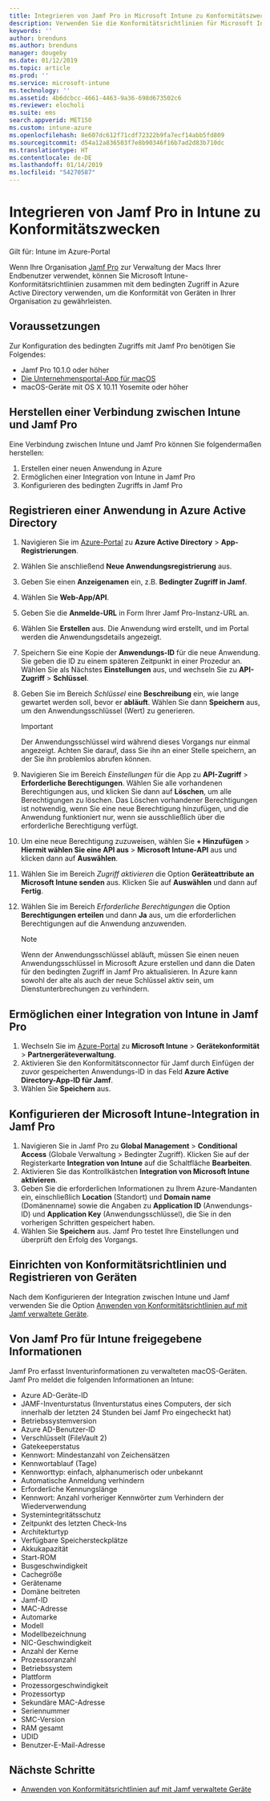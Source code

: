 ```yaml
---
title: Integrieren von Jamf Pro in Microsoft Intune zu Konformitätszwecken | Microsoft Intune
description: Verwenden Sie die Konformitätsrichtlinien für Microsoft Intune zusammen mit dem bedingten Zugriff auf Azure Active Directory, um mit Jamf verwaltete Geräte zu sichern.
keywords: ''
author: brenduns
ms.author: brenduns
manager: dougeby
ms.date: 01/12/2019
ms.topic: article
ms.prod: ''
ms.service: microsoft-intune
ms.technology: ''
ms.assetid: 4b6dcbcc-4661-4463-9a36-698d673502c6
ms.reviewer: elocholi
ms.suite: ems
search.appverid: MET150
ms.custom: intune-azure
ms.openlocfilehash: 8e607dc612f71cdf72322b9fa7ecf14abb5fd809
ms.sourcegitcommit: d54a12a836503f7e8b90346f16b7ad2d83b710dc
ms.translationtype: HT
ms.contentlocale: de-DE
ms.lasthandoff: 01/14/2019
ms.locfileid: "54270587"
---
```

# <a name="integrate-jamf-pro-with-intune-for-compliance"></a>Integrieren von Jamf Pro in Intune zu Konformitätszwecken

Gilt für: Intune im Azure-Portal

Wenn Ihre Organisation [Jamf Pro](https://www.jamf.com) zur Verwaltung der Macs Ihrer Endbenutzer verwendet, können Sie Microsoft Intune-Konformitätsrichtlinien zusammen mit dem bedingten Zugriff in Azure Active Directory verwenden, um die Konformität von Geräten in Ihrer Organisation zu gewährleisten.

## <a name="prerequisites"></a>Voraussetzungen

Zur Konfiguration des bedingten Zugriffs mit Jamf Pro benötigen Sie Folgendes:

- Jamf Pro 10.1.0 oder höher
- [Die Unternehmensportal-App für macOS](https://aka.ms/macoscompanyportal)
- macOS-Geräte mit OS X 10.11 Yosemite oder höher

## <a name="connecting-intune-to-jamf-pro"></a>Herstellen einer Verbindung zwischen Intune und Jamf Pro

Eine Verbindung zwischen Intune und Jamf Pro können Sie folgendermaßen herstellen:

1. Erstellen einer neuen Anwendung in Azure
2. Ermöglichen einer Integration von Intune in Jamf Pro
3. Konfigurieren des bedingten Zugriffs in Jamf Pro

## <a name="create-an-application-in-azure-active-directory"></a>Registrieren einer Anwendung in Azure Active Directory

1. Navigieren Sie im [Azure-Portal](https://portal.azure.com) zu **Azure Active Directory** > **App-Registrierungen**.
2. Wählen Sie anschließend **Neue Anwendungsregistrierung** aus.
3. Geben Sie einen **Anzeigenamen** ein, z.B. **Bedingter Zugriff in Jamf**.
4. Wählen Sie **Web-App/API**.
5. Geben Sie die **Anmelde-URL** in Form Ihrer Jamf Pro-Instanz-URL an.
6. Wählen Sie **Erstellen** aus. Die Anwendung wird erstellt, und im Portal werden die Anwendungsdetails angezeigt.
7. Speichern Sie eine Kopie der **Anwendungs-ID** für die neue Anwendung. Sie geben die ID zu einem späteren Zeitpunkt in einer Prozedur an. Wählen Sie als Nächstes **Einstellungen** aus, und wechseln Sie zu **API-Zugriff** > **Schlüssel**.
8. Geben Sie im Bereich *Schlüssel* eine **Beschreibung** ein, wie lange gewartet werden soll, bevor er **abläuft**. Wählen Sie dann **Speichern** aus, um den Anwendungsschlüssel (Wert) zu generieren.

   > [!IMPORTANT]
   > Der Anwendungsschlüssel wird während dieses Vorgangs nur einmal angezeigt. Achten Sie darauf, dass Sie ihn an einer Stelle speichern, an der Sie ihn problemlos abrufen können.

8. Navigieren Sie im Bereich *Einstellungen* für die App zu **API-Zugriff** > **Erforderliche Berechtigungen**. Wählen Sie alle vorhandenen Berechtigungen aus, und klicken Sie dann auf **Löschen**, um alle Berechtigungen zu löschen. Das Löschen vorhandener Berechtigungen ist notwendig, wenn Sie eine neue Berechtigung hinzufügen, und die Anwendung funktioniert nur, wenn sie ausschließlich über die erforderliche Berechtigung verfügt.  
9. Um eine neue Berechtigung zuzuweisen, wählen Sie **+ Hinzufügen** > **Hiermit wählen Sie eine API aus** > **Microsoft Intune-API** aus und klicken dann auf **Auswählen**.
10. Wählen Sie im Bereich *Zugriff aktivieren* die Option **Geräteattribute an Microsoft Intune senden** aus. Klicken Sie auf **Auswählen** und dann auf **Fertig**.
11. Wählen Sie im Bereich *Erforderliche Berechtigungen* die Option **Berechtigungen erteilen** und dann **Ja** aus, um die erforderlichen Berechtigungen auf die Anwendung anzuwenden.

    > [!NOTE]
    > Wenn der Anwendungsschlüssel abläuft, müssen Sie einen neuen Anwendungsschlüssel in Microsoft Azure erstellen und dann die Daten für den bedingten Zugriff in Jamf Pro aktualisieren. In Azure kann sowohl der alte als auch der neue Schlüssel aktiv sein, um Dienstunterbrechungen zu verhindern.

## <a name="enable-intune-to-integrate-with-jamf-pro"></a>Ermöglichen einer Integration von Intune in Jamf Pro

1. Wechseln Sie im [Azure-Portal](https://portal.azure.com) zu **Microsoft Intune** > **Gerätekonformität** > **Partnergeräteverwaltung**.
2. Aktivieren Sie den Konformitätsconnector für Jamf durch Einfügen der zuvor gespeicherten Anwendungs-ID in das Feld **Azure Active Directory-App-ID für Jamf**.
3. Wählen Sie **Speichern** aus.

## <a name="configure-microsoft-intune-integration-in-jamf-pro"></a>Konfigurieren der Microsoft Intune-Integration in Jamf Pro

1. Navigieren Sie in Jamf Pro zu **Global Management** > **Conditional Access** (Globale Verwaltung > Bedingter Zugriff). Klicken Sie auf der Registerkarte **Integration von Intune** auf die Schaltfläche **Bearbeiten**.
2. Aktivieren Sie das Kontrollkästchen **Integration von Microsoft Intune aktivieren**.
3. Geben Sie die erforderlichen Informationen zu Ihrem Azure-Mandanten ein, einschließlich **Location** (Standort) und **Domain name** (Domänenname) sowie die Angaben zu **Application ID** (Anwendungs-ID) und **Application Key** (Anwendungsschlüssel), die Sie in den vorherigen Schritten gespeichert haben.
4. Wählen Sie **Speichern** aus. Jamf Pro testet Ihre Einstellungen und überprüft den Erfolg des Vorgangs.

## <a name="set-up-compliance-policies-and-register-devices"></a>Einrichten von Konformitätsrichtlinien und Registrieren von Geräten

Nach dem Konfigurieren der Integration zwischen Intune und Jamf verwenden Sie die Option [Anwenden von Konformitätsrichtlinien auf mit Jamf verwaltete Geräte](conditional-access-assign-jamf.md).

## <a name="information-shared-from-jamf-pro-to-intune"></a>Von Jamf Pro für Intune freigegebene Informationen

Jamf Pro erfasst Inventurinformationen zu verwalteten macOS-Geräten. Jamf Pro meldet die folgenden Informationen an Intune:

* Azure AD-Geräte-ID
* JAMF-Inventurstatus (Inventurstatus eines Computers, der sich innerhalb der letzten 24 Stunden bei Jamf Pro eingecheckt hat)
* Betriebssystemversion
* Azure AD-Benutzer-ID
* Verschlüsselt (FileVault 2)
* Gatekeeperstatus
* Kennwort: Mindestanzahl von Zeichensätzen
* Kennwortablauf (Tage)
* Kennworttyp: einfach, alphanumerisch oder unbekannt
* Automatische Anmeldung verhindern
* Erforderliche Kennungslänge
* Kennwort: Anzahl vorheriger Kennwörter zum Verhindern der Wiederverwendung
* Systemintegritätsschutz
* Zeitpunkt des letzten Check-Ins
* Architekturtyp
* Verfügbare Speichersteckplätze
* Akkukapazität
* Start-ROM
* Busgeschwindigkeit
* Cachegröße
* Gerätename
* Domäne beitreten
* Jamf-ID
* MAC-Adresse
* Automarke
* Modell
* Modellbezeichnung
* NIC-Geschwindigkeit
* Anzahl der Kerne
* Prozessoranzahl
* Betriebssystem
* Plattform
* Prozessorgeschwindigkeit
* Prozessortyp
* Sekundäre MAC-Adresse
* Seriennummer
* SMC-Version
* RAM gesamt
* UDID
* Benutzer-E-Mail-Adresse

## <a name="next-steps"></a>Nächste Schritte

- [Anwenden von Konformitätsrichtlinien auf mit Jamf verwaltete Geräte](conditional-access-assign-jamf.md)
